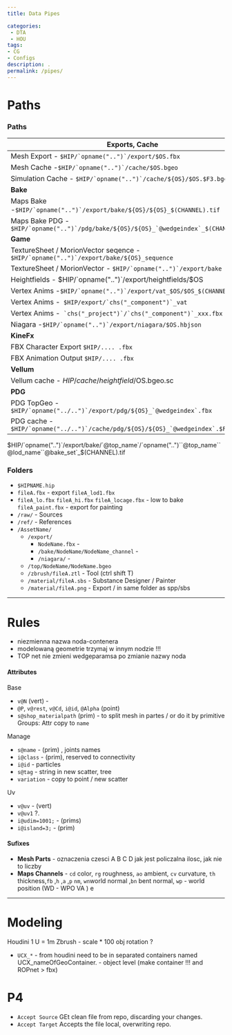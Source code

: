 ```yaml
---
title: Data Pipes

categories:
 - DTA
 - HOU
tags:
- CG
- Configs
description: .
permalink: /pipes/
---
```






# Paths


### Paths

|Exports, Cache|
|---|
| Mesh  Export - ```$HIP/`opname("..")`/export/$OS.fbx``` |  
| Mesh  Cache -```$HIP/`opname("..")`/cache/$OS.bgeo```  |     
| Simulation   Cache - ```$HIP/`opname("..")`/cache/${OS}/$OS.$F3.bgeo``` |  
|**Bake**|
| Maps Bake -```$HIP/`opname("..")`/export/bake/${OS}/${OS}_$(CHANNEL).tif``` |    
|Maps Bake PDG  - ```$HIP/`opname("..")`/pdg/bake/${OS}/${OS}_`@wedgeindex`_$(CHANNEL).tif```  
|**Game**|
|TextureSheet / MorionVector seqence - ```$HIP/`opname("..")`/export/bake/${OS}_sequence``` |      
|TextureSheet / MorionVector - ```$HIP/`opname("..")`/export/bake``` |  
|Heightfields - $HIP/`opname("..")`/export/heightfields/$OS|
|Vertex Anims  -```$HIP/`opname("..")`/export/vat_$OS/$OS_$(CHANNEL).exr``` |       
|Vertex Anims  -``` $HIP/export/`chs("_component")`_vat```   |
|Vertex Anims  -``` `chs("_project")`/`chs("_component")`_xxx.fbx```  |
|Niagara -``` $HIP/`opname("..")`/export/niagara/$OS.hbjson ``` |
|**KineFx**|
|FBX Character Export ```$HIP/.... .fbx```
|FBX Animation Output ```$HIP/.... .fbx```  
|**Vellum** |
|Vellum cache - $HIP/cache/heightfield/$OS.bgeo.sc
|**PDG**|
|PDG TopGeo - ```$HIP/`opname("../..")`/export/pdg/${OS}_`@wedgeindex`.fbx```
|PDG cache - ```$HIP/`opname("../..")`/cache/pdg/${OS}/${OS}_`@wedgeindex`.$F4.fbx```


$HIP/`opname("..")`/export/bake/`@top_name`/`opname("..")``@top_name``@lod_name``@bake_set`_$(CHANNEL).tif

### Folders

- `$HIPNAME.hip`  
- `fileA.fbx` - export   `fileA_lod1.fbx`
- `fileA_lo.fbx` `fileA_hi.fbx` `fileA_locage.fbx` - low to bake   `fileA_paint.fbx` - export for painting     
- `/raw/` - Sources     
- `/ref/` - References      
- `/AssetName/`
  - `/export/`
    - `NodeName.fbx` -       
    - `/bake/NodeName/NodeName_channel` -       
    - `/niagara/` -     
  - `/top/NodeName/NodeName.bgeo`  
  - `/zbrush/fileA.ztl` - Tool (ctrl shift T)  
  - `/material/fileA.sbs` - Substance     Designer / Painter          
  - `/material/fileA.png` - Export    / in same folder as  spp/sbs   


---

# Rules

- niezmienna nazwa noda-contenera
- modelowaną geometrie trzymaj w innym nodzie !!!  
- TOP net nie zmieni wedgeparamsa po zmianie nazwy noda

#### Attributes

Base
- `v@N` (vert) -  
- `@P`, `v@rest`, `v@Cd`, `i@id`, `@Alpha` (point)  
- `s@shop_materialpath` (prim) - to split mesh in partes / or do it by primitive Groups: Attr copy to `name`  

Manage
- `s@name` -  (prim) , joints names
- `i@class` -  (prim), reserved to connectivity   
- `i@id` -  particles    
- `s@tag` - string in new scatter, tree
- `variation` - copy to point / new scatter

Uv
- `v@uv` - (vert)
- `v@uv1` ?.
- `i@udim=1001;` - (prims)
- `i@island=3;` - (prim)  

#### Sufixes

- **Mesh Parts** - oznaczenia czesci A B C D jak jest policzalna ilosc, jak nie to liczby  
- **Maps Channels** - `cd` color, `rg` roughness,  `ao` ambient, `cv` curvature, `th` thickness,`fb` ,`h` ,`a` ,`p` `nm`, `wn`world normal  ,`bn` bent normal, `wp` - world position (WD - WPO VA )
e

---

# Modeling
Houdini 1 U = 1m Zbrush - scale * 100  obj rotation ?    

- `UCX_*` - from houdini need to be in separated containers  named UCX_nameOfGeoContainer. - object level  (make container !!! and ROPnet > fbx)  







# P4
- `Accept Source` GEt clean file from repo, discarding your changes.  
- `Accept Target` Accepts the file local, overwriting repo.  
